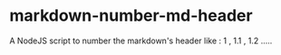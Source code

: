 # markdown-number-md-header
A NodeJS script to number the markdown's header like :  1  ,  1.1  , 1.2 .....
